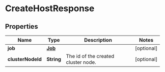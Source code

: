 

# CreateHostResponse


## Properties

Name | Type | Description | Notes
------------ | ------------- | ------------- | -------------
**job** | [**Job**](Job.md) |  |  [optional]
**clusterNodeId** | **String** | The id of the created cluster node. |  [optional]




